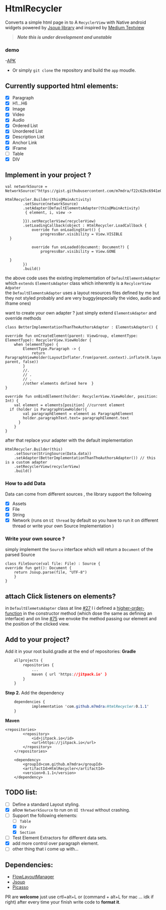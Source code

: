 



# HtmlRecycler
Converts a simple html page in to A `RecyclerView` with Native android widgets powered by [Jsoup library](https://jsoup.org/) and inspired by [Medium Textview](https://github.com/angebagui/medium-textview/)

> ***Note this is under development and  unstable***


### demo
 -[APK](https://cdn.rawgit.com/m7mdra/HtmlRecycler/d278854a/app/build/outputs/apk/debug/app-debug.apk) 
 - Or simply `git clone` the repository and build the `app` moudle. 
 
## Currently supported html elements:

 - [x] Paragraph 
 - [x] H1...H6
 - [x] Image
 - [x] Video
 - [x] Audio
 - [x] Ordered List
 - [x]  Unordered List
 - [x]  Description List
 - [x]  Anchor Link
 - [x]  IFrame
 - [ ] Table
 - [x] DIV 

## Implement in your project ? 

```
val networkSource = NetworkSource("https://gist.githubusercontent.com/m7mdra/f22c62bc6941e08064b4fbceb4832a90/raw/ea8574d986635cf214541f1f5702ef37cc731aaf/article.html")  
  
HtmlRecycler.Builder(this@MainActivity)  
        .setSource(networkSource)  
        .setAdapter(DefaultElementsAdapter(this@MainActivity)
         { element, i, view ->  
          
        }}).setRecyclerView(recyclerView)  
        .setLoadingCallback(object : HtmlRecycler.LoadCallback {  
            override fun onLoadingStart() {  
                progressBar.visibility = View.VISIBLE  
  }  
  
            override fun onLoaded(document: Document?) {  
                progressBar.visibility = View.GONE
  
  }  
        })  
        .build()
```

the above code uses the existing implementation of `DefaultElementsAdapter` which `extends` `ElementsAdapter` class which inherently is a `RecylcerView Adpater`  
the `DefaultElementsAdapter` uses a layout resources files defined by me but they not styled probably and are very buggy(especially the video, audio and iframe ones)

want to create your own adapter ? just simply extend `ElementsAdapter`
and override methods

      
	class BetterImplementationThanTheAuthorsAdapter : ElementsAdapter() {  
  
    override fun onCreateElement(parent: ViewGroup, elementType: ElementType): RecyclerView.ViewHolder {  
        when (elementType) {  
            ElementType.Paragraph -> {  
                return ParagraphViewHolder(LayoutInflater.from(parent.context).inflate(R.layout.row_paragarph, parent, false))  
            }  
            //.  
			// .
			// .
			//other elements defined here  }  
    }  
  
    override fun onBindElement(holder: RecyclerView.ViewHolder, position: Int) {  
        val element = elements[position] //current element  
	  if (holder is ParagraphViewHolder){  
            val paragraphElement = element as ParagraphElement  
            holder.paragraphText.text= paragraphElement.text  
		  }  
	    }  
    }
after that replace your adapter with the default implementation

    HtmlRecycler.Builder(this)  
        .setSource(StringSource(Data.data))  
        .setAdapter(BetterImplementationThanTheAuthorsAdapter()) // this is a custom adapter  
	    .setRecyclerView(recyclerView)  
        .build()
### How to add Data

Data can come from different sources , the library support the following

 - [x] Assets
 - [x] File
 - [x] String
 - [x] Network (runs on `UI thread` by default so you have to run it on different thread or write your own Source Implementation )
### Write your own source ?
simply implement the `Source` interface which will return a `Document` of the parsed Source

    class FileSource(val file: File) : Source {  
    override fun get(): Document {  
        return Jsoup.parse(file, "UTF-8")  
	    }  
    }
## attach Click listeners on elements?
in `DefaultElemetsAdapter` class at line [#27](https://github.com/m7mdra/HtmlRecylcer/blob/master/htmlrecycler/src/main/java/m7mdra/com/htmlrecycler/adapter/DefaultElementsAdapter.kt#L27) l i defined a [higher-order-function](https://kotlinlang.org/docs/reference/lambdas.html#higher-order-functions) in the constructor method (which dose the same as defining an interface) and on line [#75](https://github.com/m7mdra/HtmlRecylcer/blob/master/htmlrecycler/src/main/java/m7mdra/com/htmlrecycler/adapter/DefaultElementsAdapter.kt#L75) we envoke the method passing our element and the position of the clicked view.
## Add to your project?
Add it in your root build.gradle at the end of repositories:
**Gradle**
```css
	allprojects {
		repositories {
			...
			maven { url 'https://jitpack.io' }
		}
	}
```

**Step 2.**  Add the dependency

```css
	dependencies {
	        implementation 'com.github.m7mdra:HtmlRecycler:0.1.1'
	}
```
**Maven**
```markup
<repositories>
		<repository>
		    <id>jitpack.io</id>
		    <url>https://jitpack.io</url>
		</repository>
	</repositories>
```
```markup
	<dependency>
	    <groupId>com.github.m7mdra</groupId>
	    <artifactId>HtmlRecycler</artifactId>
	    <version>0.1.1</version>
	</dependency>
```
## TODO list: 

 - [ ] Define a standard Layout styling.
 - [x] allow `NetworkSource` to run on `UI thread` without crashing. 
 - [ ] Support the following elements:
	 - [ ] `Table`
	 - [x] `Div`
	 - [x] `Section`
 - [ ] Test Element Extractors for different data sets.
 - [x] add more control over paragraph element.
 - [ ] other thing that i come up with...
 
## Dependencies:
 - [FlowLayoutManager](https://github.com/xiaofeng-han/AndroidLibs/tree/master/flowlayoutmanager)
 - [Jsoup](https://jsoup.org/)
 - [Picasso](https://github.com/square/picasso)

PR are **welcome** just use crtl+alt+L or (command + alt+L for mac ... idk if right) after every time your finish write code to **format it**.
